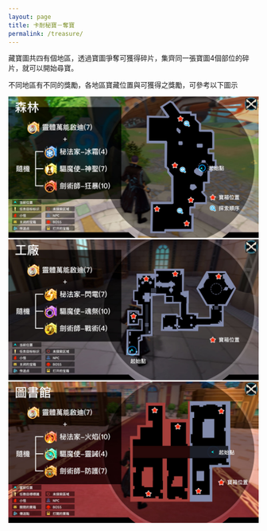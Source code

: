 ```yaml
---
layout: page
title: 卡耐秘寶－奪寶
permalink: /treasure/
---
```

藏寶圖共四有個地區，透過寶圖爭奪可獲得碎片，集齊同一張寶圖4個部位的碎片，就可以開始尋寶。

不同地區有不同的獎勵，各地區寶藏位置與可獲得之獎勵，可參考以下圖示

![森林](/assets/img/forest.jpg)
![工廠](/assets/img/factory.jpg)
![圖書館](/assets/img/library.jpg)
